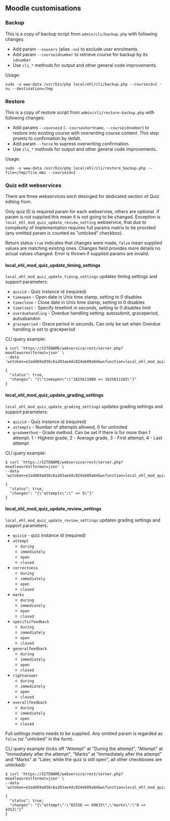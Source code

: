 ## Moodle customisations

### Backup

This is a copy of backup script from `admin/cli/backup.php` with following
changes:

* Add param `--nousers` (alias `-nu`) to exclude user enrolments.
* Add param `--courseidnumber` to retrieve course for backup by its `idnumber`
* Use `cli_*` methods for output and other general code improvements.

Usage:
```
sudo -u www-data /usr/bin/php local/ehl/cli/backup.php --courseid=2 -nu --destination=/tmp
```

### Restore

This is a copy of restore script from `admin/cli/restore-backup.php` with following
changes:

* Add params `--courseid` (`--courseshortname`, `--courseidnumber`) to restore into
  existing course with *overwriting* course content. This step promts to
  confirmation by defalt.
* Add param `--force` to supress overwriting confirmation.
* Use `cli_*` methods for output and other general code improvements.

Usage:
```
sudo -u www-data /usr/bin/php local/ehl/cli/restore_backup.php --file=/tmp/file.mbz --courseid=2
```

### Quiz edit webservices

There are three webservices each desinged for dedicated section of Quiz
editing from.

Only quiz ID is required param for each webservise, others are optional. If
param is not supplied this mean it is not going to be changed. Exception is
`local_ehl_mod_quiz_update_review_setting` webservice, that due to complexity
of implementaiton requires full params matrix to be provided (any omitted
param is counted as "unticked" checkbox).

Return status `true` indicates that changes were made, `false`
mean supplied values are matching existing ones. Changes field provides more
details no actual values changed. Error is thrown if supplied params are invalid.

#### local_ehl_mod_quiz_update_timing_settings

`local_ehl_mod_quiz_update_timing_settings` updates timing settings and support
parameters:

* `quizid` - Quiz instance id (required)
* `timeopen` - Open date in Unix time stamp, setting to 0 disables
* `timeclose` - Close date in Unix time stamp, setting to 0 disables
* `timelimit` - Specify timelimit in seconds, setting to 0 disables limit
* `overduehandling` - Overdue handling setting: autosubmit, graceperiod, autoabandon
* `graceperiod` - Grace period in seconds. Can only be set when Overdue handling is set to graceperiod

CLI query example:
```
$ curl 'https://SITENAME/webservice/rest/server.php?moodlewsrestformat=json' \
--data 'wstoken=e2add69a036c6a203ae4dc824eb89a64&wsfunction=local_ehl_mod_quiz_update_timing_settings&quizid=3&timeopen=1625611102'

{
  "status": true,
  "changes": "{\"timeopen\":\"1625611080 => 1625611102\"}"
}
```

#### local_ehl_mod_quiz_update_grading_settings

`local_ehl_mod_quiz_update_grading_settings` updates grading settings and support
parameters:

* `quizid` - Quiz instance id (required)
* `attempts` - Number of attempts allowed, 0 for unlimited
* `grademethod` - Grade method. Can be set if there is for more than 1 attempt. 1 - Highest grade, 2 - Average grade, 3 - First attempt, 4 - Last attempt

CLI query example:
```
$ curl 'https://SITENAME/webservice/rest/server.php?moodlewsrestformat=json' \
--data 'wstoken=e2add69a036c6a203ae4dc824eb89a64&wsfunction=local_ehl_mod_quiz_update_grading_settings&quizid=3&attempts=5'

{
  "status": true,
  "changes": "{\"attempts\":\" => 5\"}"
}
```

#### local_ehl_mod_quiz_update_review_settings

`local_ehl_mod_quiz_update_review_settings` updates grading settings and support
parameters:

* `quizid` - quiz instance id (required)
* `attempt`
  * `during`
  * `immediately`
  * `open`
  * `closed`
* `correctness`
  * `during`
  * `immediately`
  * `open`
  * `closed`
* `marks`
  * `during`
  * `immediately`
  * `open`
  * `closed`
* `specificfeedback`
  * `during`
  * `immediately`
  * `open`
  * `closed`
* `generalfeedback`
  * `during`
  * `immediately`
  * `open`
  * `closed`
* `rightanswer`
  * `during`
  * `immediately`
  * `open`
  * `closed`
* `overallfeedback`
  * `during`
  * `immediately`
  * `open`
  * `closed`

Full settings matrix needs to be supplied. Any omitted param is regarded as
`false` (or "unticked" in the form).

CLI query example (ticks off "Attempt" at "During the attempt", "Attempt" at
"Immediately after the attempt", "Marks" at "Immediately after the attempt"
and "Marks" at "Later, while the quiz is still open", all other checkboxes are
unticked):
```
$ curl 'https://SITENAME/webservice/rest/server.php?moodlewsrestformat=json' \
--data 'wstoken=e2add69a036c6a203ae4dc824eb89a64&wsfunction=local_ehl_mod_quiz_update_review_settings&quizid=3&attempt[during]=1&attempt[immediately]=1&marks[immediately]=1&marks[open]=1'

{
  "status": true,
  "changes": "{\"attempt\":\"65536 => 69632\",\"marks\":\"0 => 4352\"}"
}
```

